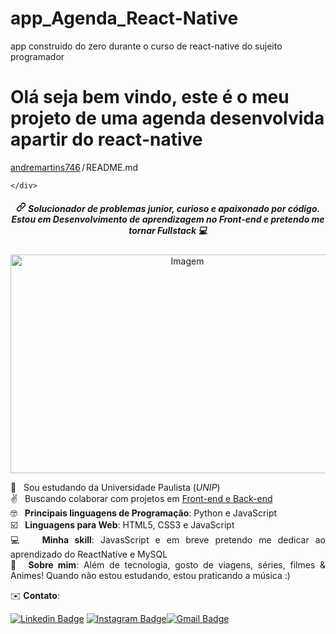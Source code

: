 # app_Agenda_React-Native
app construido do zero durante o curso de react-native do sujeito programador

<h1>Olá seja bem vindo, este é o meu projeto de uma agenda desenvolvida apartir do react-native</h1>
<div class="Box-body p-4">
    <div class="d-flex flex-justify-between">
      <div class="text-mono text-small mb-3">
        <a href="/danicon/danicon" class="no-underline Link--primary">andremartins746</a><span class="color-text-tertiary d-inline-block" style="padding:0px 2px;">/</span>README<span class="color-text-tertiary">.md</span>
      </div>

    </div>
 
<h5 align="center"><a id="user-content--solucionador-de-problemas-junior-curioso-e-apaixonado-por-código---estou-em-desenvolvimento-de-aprendizagem-no-front-end-e-pretendo-me-tornar-fullstack-computer" class="anchor" aria-hidden="true" href="#-solucionador-de-problemas-junior-curioso-e-apaixonado-por-código---estou-em-desenvolvimento-de-aprendizagem-no-front-end-e-pretendo-me-tornar-fullstack-computer"><svg class="octicon octicon-link" viewBox="0 0 16 16" version="1.1" width="16" height="16" aria-hidden="true"><path fill-rule="evenodd" d="M7.775 3.275a.75.75 0 001.06 1.06l1.25-1.25a2 2 0 112.83 2.83l-2.5 2.5a2 2 0 01-2.83 0 .75.75 0 00-1.06 1.06 3.5 3.5 0 004.95 0l2.5-2.5a3.5 3.5 0 00-4.95-4.95l-1.25 1.25zm-4.69 9.64a2 2 0 010-2.83l2.5-2.5a2 2 0 012.83 0 .75.75 0 001.06-1.06 3.5 3.5 0 00-4.95 0l-2.5 2.5a3.5 3.5 0 004.95 4.95l1.25-1.25a.75.75 0 00-1.06-1.06l-1.25 1.25a2 2 0 01-2.83 0z"></path></svg></a> Solucionador de problemas junior, curioso e apaixonado por código. <br> 
 Estou em Desenvolvimento de aprendizagem no Front-end e pretendo me tornar Fullstack <g-emoji class="g-emoji" alias="computer" fallback-src="https://github.githubassets.com/images/icons/emoji/unicode/1f4bb.png">💻</g-emoji></h5> 
<p align="center">
<a target="_blank" rel="noopener noreferrer" href="https://camo.githubusercontent.com/461202cb723f75e6093eed9b9f94708ba5ac798edbaf2e0f609937b2f14d19ac/68747470733a2f2f696d616765732e756e73706c6173682e636f6d2f70686f746f2d313537313137313633373537382d3431626332646434316364323f69786c69623d72622d312e322e31266175746f3d666f726d6174266669743d63726f7026773d37353026713d3830"><img src="https://camo.githubusercontent.com/461202cb723f75e6093eed9b9f94708ba5ac798edbaf2e0f609937b2f14d19ac/68747470733a2f2f696d616765732e756e73706c6173682e636f6d2f70686f746f2d313537313137313633373537382d3431626332646434316364323f69786c69623d72622d312e322e31266175746f3d666f726d6174266669743d63726f7026773d37353026713d3830" alt="Imagem" width="550" height="350" data-canonical-src="https://images.unsplash.com/photo-1571171637578-41bc2dd41cd2?ixlib=rb-1.2.1&amp;auto=format&amp;fit=crop&amp;w=750&amp;q=80" style="max-width:100%;"></a>
</p>
 <p align="justify"> <g-emoji class="g-emoji" alias="rocket" fallback-src="https://github.githubassets.com/images/icons/emoji/unicode/1f680.png">🚀</g-emoji>  &nbsp; Sou estudando da Universidade Paulista (<i>UNIP</i>) 
 <br> <g-emoji class="g-emoji" alias="v" fallback-src="https://github.githubassets.com/images/icons/emoji/unicode/270c.png">✌️</g-emoji> &nbsp; Buscando colaborar com projetos em <ins>Front-end e Back-end</ins>
 <br> <g-emoji class="g-emoji" alias="nerd_face" fallback-src="https://github.githubassets.com/images/icons/emoji/unicode/1f913.png">🤓</g-emoji> &nbsp; <b>Principais linguagens de Programação</b>: Python e JavaScript 
 <br> <g-emoji class="g-emoji" alias="ballot_box_with_check" fallback-src="https://github.githubassets.com/images/icons/emoji/unicode/2611.png">☑️</g-emoji> &nbsp; <b>Linguagens para Web</b>: HTML5, CSS3 e JavaScript
 <br> <g-emoji class="g-emoji" alias="computer" fallback-src="https://github.githubassets.com/images/icons/emoji/unicode/1f4bb.png">💻</g-emoji> &nbsp; <b>Minha skill</b>: JavasScript e em breve pretendo me dedicar ao aprendizado do ReactNative e MySQL
 <br> <g-emoji class="g-emoji" alias="speech_balloon" fallback-src="https://github.githubassets.com/images/icons/emoji/unicode/1f4ac.png">💬</g-emoji> &nbsp;<b>Sobre mim</b>: Além de tecnologia, gosto de viagens, séries, filmes &amp; Animes! Quando não estou estudando, estou praticando a música :) </p>
<p align="left">  <g-emoji class="g-emoji" alias="email" fallback-src="https://github.githubassets.com/images/icons/emoji/unicode/2709.png">✉️</g-emoji>  <b>Contato</b>:
</p><p><a href="https://www.linkedin.com/in/daniel-alferes/" rel="nofollow"><img src="https://camo.githubusercontent.com/fc13715396d7315ee6af648473fc56c71435b79ef8bf2a410d21cfaab701af74/68747470733a2f2f696d672e736869656c64732e696f2f62616467652f2d4c696e6b6564496e2d626c75653f7374796c653d666c61742d737175617265266c6f676f3d4c696e6b6564696e266c6f676f436f6c6f723d7768697465266c696e6b3d68747470733a2f2f7777772e6c696e6b6564696e2e636f6d2f696e2f64616e69656c2d616c66657265732f" alt="Linkedin Badge" data-canonical-src="https://img.shields.io/badge/-LinkedIn-blue?style=flat-square&amp;logo=Linkedin&amp;logoColor=white&amp;link=https://www.linkedin.com/in/daniel-alferes/" style="max-width:100%;"></a>
<a href="https://www.instagram.com/dan_alferes/" rel="nofollow"><img src="https://camo.githubusercontent.com/39d8aeb269e4cc3bbd0f0f171119421ea2a5450f9f7de85105381f25a75e3ad0/68747470733a2f2f696d672e736869656c64732e696f2f62616467652f2d696e7374616772616d2d3732336239313f7374796c653d666c61742d737175617265266c6f676f3d696e7374616772616d266c6f676f436f6c6f723d7768697465266c696e6b3d68747470733a2f2f7777772e696e7374616772616d2e636f6d2f64616e5f616c66657265732f" alt="Instagram Badge" data-canonical-src="https://img.shields.io/badge/-instagram-723b91?style=flat-
<a href="mailto:it.andremartins746@gmail.com"><img src="https://camo.githubusercontent.com/e0e810002e614f95b2048371f91cf52580cadd9faf95e296eb0f3bb1c1d4c696/68747470733a2f2f696d672e736869656c64732e696f2f62616467652f2d64616e636f6e2e616c666572657340676d61696c2e636f6d2d6331343433383f7374796c653d666c61742d737175617265266c6f676f3d476d61696c266c6f676f436f6c6f723d7768697465266c696e6b3d6d61696c746f3a69742e64616e636f6e2e616c666572657340676d61696c2e636f6d" alt="Gmail Badge" data-canonical-src="https://img.shields.io/badge/-dancon.alferes@gmail.com-c14438?style=flat-square&amp;logo=Gmail&amp;logoColor=white&amp;link=mailto:it.dancon.alferes@gmail.com" style="max-width:100%;"></a></p>
<p></p>
</article>
  </div>
